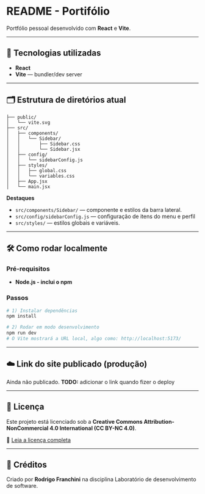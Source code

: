 # README - Portifólio 

Portfólio pessoal desenvolvido com **React** e **Vite**. 

---

## 🚀 Tecnologias utilizadas
- **React** 
- **Vite** — bundler/dev server

---

## 🗂️ Estrutura de diretórios atual
```text
├── public/
│   └── vite.svg
├── src/
│   ├── components/
│   │   └── Sidebar/
│   │       ├── Sidebar.css
│   │       └── Sidebar.jsx
│   ├── config/
│   │   └── sidebarConfig.js
│   ├── styles/
│   │   ├── global.css
│   │   └── variables.css
│   ├── App.jsx
│   └── main.jsx

```

**Destaques**
- `src/components/Sidebar/` — componente e estilos da barra lateral.  
- `src/config/sidebarConfig.js` — configuração de itens do menu e perfil 
- `src/styles/` — estilos globais e variáveis.   

---

## 🛠️ Como rodar localmente

### Pré-requisitos
- **Node.js - inclui o npm**

### Passos
```bash
# 1) Instalar dependências
npm install

# 2) Rodar em modo desenvolvimento
npm run dev
# O Vite mostrará a URL local, algo como: http://localhost:5173/

```

---

## ☁️ Link do site publicado (produção)
Ainda não publicado.
 **TODO:** adicionar o link quando fizer o deploy 

---

## 📄 Licença
Este projeto está licenciado sob a **Creative Commons Attribution-NonCommercial 4.0 International (CC BY-NC 4.0)**.

🔗 [Leia a licença completa](https://creativecommons.org/licenses/by-nc/4.0/legalcode)


---

## 🙌 Créditos
Criado por **Rodrigo Franchini** na disciplina Laboratório de desenvolvimento de software.
